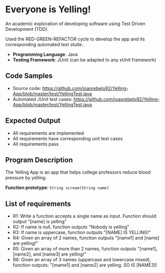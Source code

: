 # Everyone is Yelling!

An academic exploration of developing software using Test Driven Development (TDD). 

Used the RED-GREEN-REFACTOR cycle to develop the app and its corresponding automated test stuite..

* **Programming Language**: Java
* **Testing Framework**: JUnit (can be adapted to any xUnit framework)

## Code Samples

* Source code: https://github.com/joaorebelo92/Yelling-App/blob/master/test/YellingTest.java
* Automated JUnit test cases: https://github.com/joaorebelo92/Yelling-App/blob/master/test/YellingTest.java

## Expected Output

* All requirements are implemented
* All requirements have corresponding unit test cases
* All requirements pass

## Program Description

The Yelling App is an app that helps college professors reduce blood pressure by yelling.

**Function prototype**: `String scream(String name)`

## List of requirements

* R1: Write a function accepts a single name as input.  Function should output "[name] is yelling"
* R2: If name is null, function outputs "Nobody is yelling"
* R3: If name is uppercase, function outputs "[NAME] IS YELLING!"
* R4: Given an array of 2 names, function outputs "[name1] and [name] are yelling!"
* R5: Given an array of more than 2 names, function outputs "[name1], [name2], and [name3] are yelling!"
* R6: Given an array of 3 names (uppercase and lowercase mixed), function outputs: "[mame1] and [name2] are yelling. SO IS [NAME3]!




